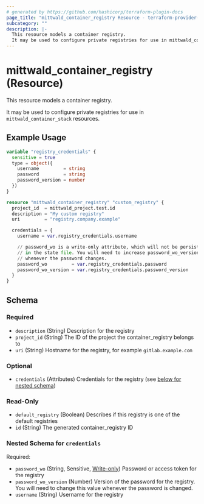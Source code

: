 ```yaml
---
# generated by https://github.com/hashicorp/terraform-plugin-docs
page_title: "mittwald_container_registry Resource - terraform-provider-mittwald"
subcategory: ""
description: |-
  This resource models a container registry.
  It may be used to configure private registries for use in mittwald_container_stack resources.
---
```


# mittwald_container_registry (Resource)

This resource models a container registry.

It may be used to configure private registries for use in `mittwald_container_stack` resources.

## Example Usage

```terraform
variable "registry_credentials" {
  sensitive = true
  type = object({
    username         = string
    password         = string
    password_version = number
  })
}

resource "mittwald_container_registry" "custom_registry" {
  project_id  = mittwald_project.test.id
  description = "My custom registry"
  uri         = "registry.company.example"

  credentials = {
    username = var.registry_credentials.username

    // password_wo is a write-only attribute, which will not be persisted
    // in the state file. You will need to increase password_wo_version
    // whenever the password changes.
    password_wo         = var.registry_credentials.password
    password_wo_version = var.registry_credentials.password_version
  }
}
```

<!-- schema generated by tfplugindocs -->
## Schema

### Required

- `description` (String) Description for the registry
- `project_id` (String) The ID of the project the container_registry belongs to
- `uri` (String) Hostname for the registry, for example `gitlab.example.com`

### Optional

- `credentials` (Attributes) Credentials for the registry (see [below for nested schema](#nestedatt--credentials))

### Read-Only

- `default_registry` (Boolean) Describes if this registry is one of the default registries
- `id` (String) The generated container_registry ID

<a id="nestedatt--credentials"></a>
### Nested Schema for `credentials`

Required:

- `password_wo` (String, Sensitive, [Write-only](https://developer.hashicorp.com/terraform/language/resources/ephemeral#write-only-arguments)) Password or access token for the registry
- `password_wo_version` (Number) Version of the password for the registry. You will need to change this value whenever the password is changed.
- `username` (String) Username for the registry
